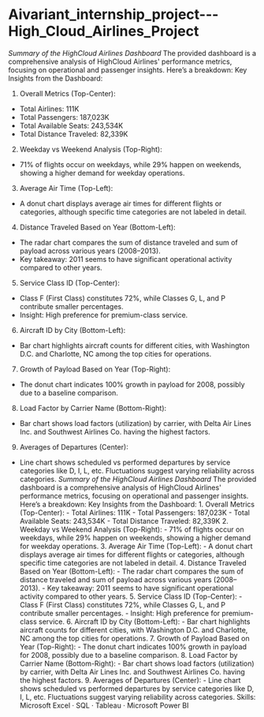 # Aivariant_internship_project---High_Cloud_Airlines_Project
*Summary of the HighCloud Airlines Dashboard*
The provided dashboard is a comprehensive analysis of HighCloud Airlines' performance metrics, focusing on operational and passenger insights. Here’s a breakdown:
Key Insights from the Dashboard:

1. Overall Metrics (Top-Center):
 - Total Airlines: 111K
 - Total Passengers: 187,023K
 - Total Available Seats: 243,534K
 - Total Distance Traveled: 82,339K
 
2. Weekday vs Weekend Analysis (Top-Right):
 - 71% of flights occur on weekdays, while 29% happen on weekends, showing a higher demand for weekday operations.

3. Average Air Time (Top-Left):
 - A donut chart displays average air times for different flights or categories, although specific time categories are not labeled in detail.

4. Distance Traveled Based on Year (Bottom-Left):
 - The radar chart compares the sum of distance traveled and sum of payload across various years (2008–2013). 
 - Key takeaway: 2011 seems to have significant operational activity compared to other years.

5. Service Class ID (Top-Center):
 - Class F (First Class) constitutes 72%, while Classes G, L, and P contribute smaller percentages.
 - Insight: High preference for premium-class service.

6. Aircraft ID by City (Bottom-Left):
 - Bar chart highlights aircraft counts for different cities, with Washington D.C. and Charlotte, NC among the top cities for operations.

7. Growth of Payload Based on Year (Top-Right):
 - The donut chart indicates 100% growth in payload for 2008, possibly due to a baseline comparison.

8. Load Factor by Carrier Name (Bottom-Right):
 - Bar chart shows load factors (utilization) by carrier, with Delta Air Lines Inc. and Southwest Airlines Co. having the highest factors.

9. Averages of Departures (Center):
 - Line chart shows scheduled vs performed departures by service categories like D, I, L, etc. Fluctuations suggest varying reliability across categories.
*Summary of the HighCloud Airlines Dashboard* The provided dashboard is a comprehensive analysis of HighCloud Airlines' performance metrics, focusing on operational and passenger insights. Here’s a breakdown: Key Insights from the Dashboard: 1. Overall Metrics (Top-Center): - Total Airlines: 111K - Total Passengers: 187,023K - Total Available Seats: 243,534K - Total Distance Traveled: 82,339K 2. Weekday vs Weekend Analysis (Top-Right): - 71% of flights occur on weekdays, while 29% happen on weekends, showing a higher demand for weekday operations. 3. Average Air Time (Top-Left): - A donut chart displays average air times for different flights or categories, although specific time categories are not labeled in detail. 4. Distance Traveled Based on Year (Bottom-Left): - The radar chart compares the sum of distance traveled and sum of payload across various years (2008–2013). - Key takeaway: 2011 seems to have significant operational activity compared to other years. 5. Service Class ID (Top-Center): - Class F (First Class) constitutes 72%, while Classes G, L, and P contribute smaller percentages. - Insight: High preference for premium-class service. 6. Aircraft ID by City (Bottom-Left): - Bar chart highlights aircraft counts for different cities, with Washington D.C. and Charlotte, NC among the top cities for operations. 7. Growth of Payload Based on Year (Top-Right): - The donut chart indicates 100% growth in payload for 2008, possibly due to a baseline comparison. 8. Load Factor by Carrier Name (Bottom-Right): - Bar chart shows load factors (utilization) by carrier, with Delta Air Lines Inc. and Southwest Airlines Co. having the highest factors. 9. Averages of Departures (Center): - Line chart shows scheduled vs performed departures by service categories like D, I, L, etc. Fluctuations suggest varying reliability across categories.
Skills: Microsoft Excel · SQL · Tableau · Microsoft Power BI
